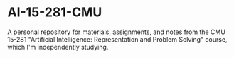 # AI-15-281-CMU
A personal repository for materials, assignments, and notes from the CMU 15-281 "Artificial Intelligence: Representation and Problem Solving" course, which I'm independently studying.
